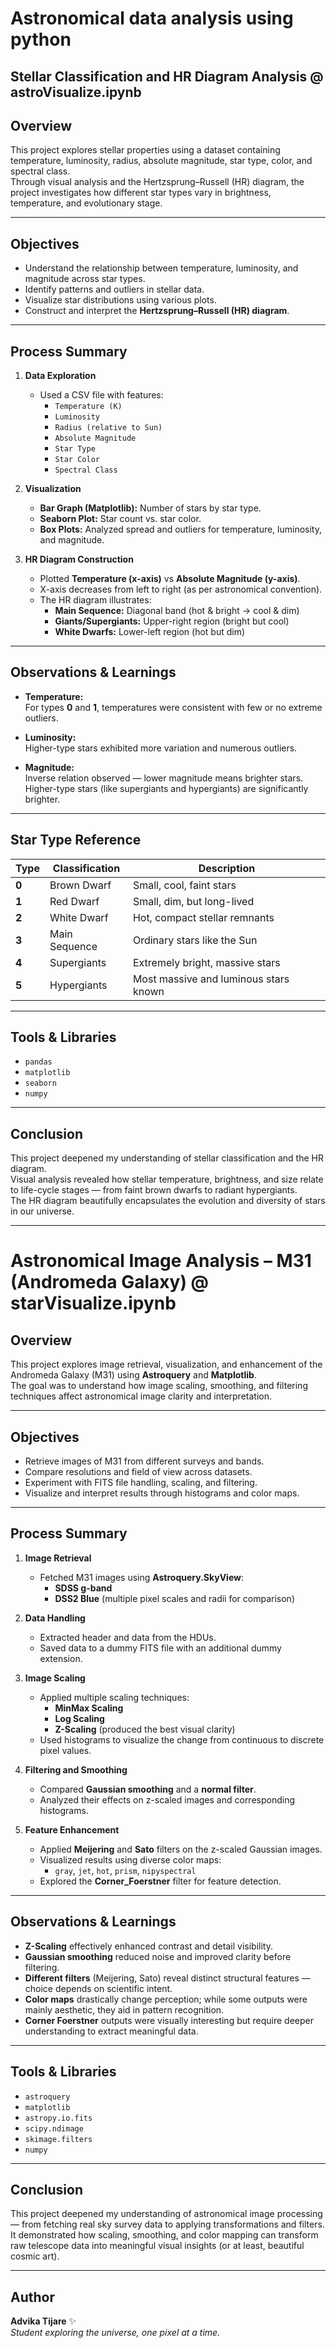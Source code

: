 # Astronomical data analysis using python
## Stellar Classification and HR Diagram Analysis @ astroVisualize.ipynb

## Overview
This project explores stellar properties using a dataset containing temperature, luminosity, radius, absolute magnitude, star type, color, and spectral class.  
Through visual analysis and the Hertzsprung–Russell (HR) diagram, the project investigates how different star types vary in brightness, temperature, and evolutionary stage.

---

## Objectives
- Understand the relationship between temperature, luminosity, and magnitude across star types.  
- Identify patterns and outliers in stellar data.  
- Visualize star distributions using various plots.  
- Construct and interpret the **Hertzsprung–Russell (HR) diagram**.

---

## Process Summary

1. **Data Exploration**
   - Used a CSV file with features:
     - `Temperature (K)`
     - `Luminosity`
     - `Radius (relative to Sun)`
     - `Absolute Magnitude`
     - `Star Type`
     - `Star Color`
     - `Spectral Class`

2. **Visualization**
   - **Bar Graph (Matplotlib):** Number of stars by star type.  
   - **Seaborn Plot:** Star count vs. star color.  
   - **Box Plots:** Analyzed spread and outliers for temperature, luminosity, and magnitude.

3. **HR Diagram Construction**
   - Plotted **Temperature (x-axis)** vs **Absolute Magnitude (y-axis)**.  
   - X-axis decreases from left to right (as per astronomical convention).  
   - The HR diagram illustrates:
     - **Main Sequence:** Diagonal band (hot & bright → cool & dim)  
     - **Giants/Supergiants:** Upper-right region (bright but cool)  
     - **White Dwarfs:** Lower-left region (hot but dim)

---

## Observations & Learnings

- **Temperature:**  
  For types **0** and **1**, temperatures were consistent with few or no extreme outliers.

- **Luminosity:**  
  Higher-type stars exhibited more variation and numerous outliers.

- **Magnitude:**  
  Inverse relation observed — lower magnitude means brighter stars.  
  Higher-type stars (like supergiants and hypergiants) are significantly brighter.

---

## Star Type Reference

| Type | Classification | Description |
|------|----------------|--------------|
| **0** | Brown Dwarf | Small, cool, faint stars |
| **1** | Red Dwarf | Small, dim, but long-lived |
| **2** | White Dwarf | Hot, compact stellar remnants |
| **3** | Main Sequence | Ordinary stars like the Sun |
| **4** | Supergiants | Extremely bright, massive stars |
| **5** | Hypergiants | Most massive and luminous stars known |

---

## Tools & Libraries
- `pandas`
- `matplotlib`
- `seaborn`
- `numpy`

---

## Conclusion
This project deepened my understanding of stellar classification and the HR diagram.  
Visual analysis revealed how stellar temperature, brightness, and size relate to life-cycle stages — from faint brown dwarfs to radiant hypergiants.  
The HR diagram beautifully encapsulates the evolution and diversity of stars in our universe.

---


# Astronomical Image Analysis – M31 (Andromeda Galaxy) @ starVisualize.ipynb

## Overview
This project explores image retrieval, visualization, and enhancement of the Andromeda Galaxy (M31) using **Astroquery** and **Matplotlib**.  
The goal was to understand how image scaling, smoothing, and filtering techniques affect astronomical image clarity and interpretation.

---

## Objectives
- Retrieve images of M31 from different surveys and bands.
- Compare resolutions and field of view across datasets.
- Experiment with FITS file handling, scaling, and filtering.
- Visualize and interpret results through histograms and color maps.

---

## Process Summary

1. **Image Retrieval**
   - Fetched M31 images using **Astroquery.SkyView**:
     - **SDSS g-band**
     - **DSS2 Blue** (multiple pixel scales and radii for comparison)

2. **Data Handling**
   - Extracted header and data from the HDUs.
   - Saved data to a dummy FITS file with an additional dummy extension.

3. **Image Scaling**
   - Applied multiple scaling techniques:
     - **MinMax Scaling**
     - **Log Scaling**
     - **Z-Scaling** (produced the best visual clarity)
   - Used histograms to visualize the change from continuous to discrete pixel values.

4. **Filtering and Smoothing**
   - Compared **Gaussian smoothing** and a **normal filter**.
   - Analyzed their effects on z-scaled images and corresponding histograms.

5. **Feature Enhancement**
   - Applied **Meijering** and **Sato** filters on the z-scaled Gaussian images.
   - Visualized results using diverse color maps:
     - `gray`, `jet`, `hot`, `prism`, `nipyspectral`
   - Explored the **Corner_Foerstner** filter for feature detection.

---

## Observations & Learnings

- **Z-Scaling** effectively enhanced contrast and detail visibility.
- **Gaussian smoothing** reduced noise and improved clarity before filtering.
- **Different filters** (Meijering, Sato) reveal distinct structural features — choice depends on scientific intent.
- **Color maps** drastically change perception; while some outputs were mainly aesthetic, they aid in pattern recognition.
- **Corner Foerstner** outputs were visually interesting but require deeper understanding to extract meaningful data.

---

## Tools & Libraries
- `astroquery`
- `matplotlib`
- `astropy.io.fits`
- `scipy.ndimage`
- `skimage.filters`
- `numpy`

---

## Conclusion
This project deepened my understanding of astronomical image processing — from fetching real sky survey data to applying transformations and filters.  
It demonstrated how scaling, smoothing, and color mapping can transform raw telescope data into meaningful visual insights (or at least, beautiful cosmic art).

---


## Author
**Advika Tijare** ✨  
_Student exploring the universe, one pixel at a time._
